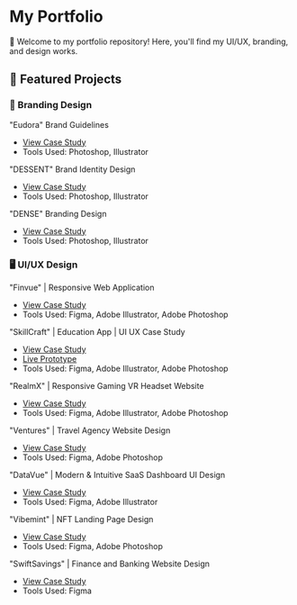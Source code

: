 # My Portfolio  
🚀 Welcome to my portfolio repository! Here, you'll find my UI/UX, branding, and design works.  

## 🔹 Featured Projects  
### 🎨 Branding Design 
"Eudora" Brand Guidelines
- [View Case Study](https://www.behance.net/gallery/166975205/Eudora-Brand-Guidelines)  
- Tools Used: Photoshop, Illustrator  

"DESSENT" Brand Identity Design
- [View Case Study](https://www.behance.net/gallery/166808707/Dessent-Brand-Identity-Design)  
- Tools Used: Photoshop, Illustrator  

"DENSE" Branding Design
- [View Case Study](https://www.behance.net/gallery/165814335/DENSE-Branding-Design)  
- Tools Used: Photoshop, Illustrator  

### 🖥️ UI/UX Design 
"Finvue" | Responsive Web Application
- [View Case Study](https://www.behance.net/gallery/194292793/Finvue-Responsive-Web-Application-Branding-and-UIUX)
- Tools Used: Figma, Adobe Illustrator, Adobe Photoshop

"SkillCraft" | Education App | UI UX Case Study
- [View Case Study](https://www.behance.net/gallery/193943583/SkillCraft-Education-App-UI-UX-Case-Study)
- [Live Prototype](https://www.figma.com/proto/c7HUdS1ZHLAx4kc9xB9sRr/SkillCraft-Educational-App's-Complete-UX-Case-Study?node-id=485-8368&t=PSCMwcpUVxrCXVI6-1)  
- Tools Used: Figma, Adobe Illustrator, Adobe Photoshop

"RealmX" | Responsive Gaming VR Headset Website
- [View Case Study](https://www.behance.net/gallery/212630437/RealmX-Responsive-Gaming-VR-Headset-Website)
- Tools Used: Figma, Adobe Illustrator, Adobe Photoshop

"Ventures" | Travel Agency Website Design
- [View Case Study](https://www.behance.net/gallery/172459915/Ventures-Travel-Agency-Website-Design)
- Tools Used: Figma, Adobe Photoshop

"DataVue" | Modern & Intuitive SaaS Dashboard UI Design
- [View Case Study](https://www.behance.net/gallery/153122605/DataVue-Modern-Intuitive-SaaS-Dashboard-UI-Design)
- Tools Used: Figma, Adobe Illustrator

"Vibemint" | NFT Landing Page Design
- [View Case Study](https://www.behance.net/gallery/178219983/Vibemint-NFT-Landing-Page-Design)
- Tools Used: Figma, Adobe Photoshop

"SwiftSavings" | Finance and Banking Website Design
- [View Case Study](https://www.behance.net/gallery/186770057/SwiftSavings-Finance-and-Banking-Website-Design)
- Tools Used: Figma
